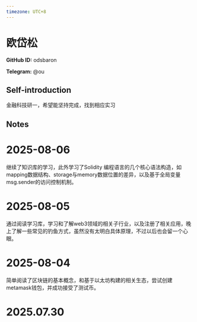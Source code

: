 ```yaml
---
timezone: UTC+8
---
```


# 欧岱松

**GitHub ID:** odsbaron

**Telegram:** @ou

## Self-introduction

金融科技研一，希望能坚持完成，找到相应实习

## Notes

<!-- Content_START -->
# 2025-08-06

继续了知识库的学习，此外学习了Solidity 编程语言的几个核心语法构造，如mapping数据结构、storage与memory数据位置的差异，以及基于全局变量msg.sender的访问控制机制。

# 2025-08-05

通过阅读学习库，学习和了解web3领域的相关子行业，以及注册了相关应用，晚上了解一些常见的钓鱼方式，虽然没有太明白具体原理，不过以后也会留一个心眼。

# 2025-08-04

简单阅读了区块链的基本概念，和基于以太坊构建的相关生态，尝试创建metamask钱包，并成功接受了测试币。


# 2025.07.30


<!-- Content_END -->
